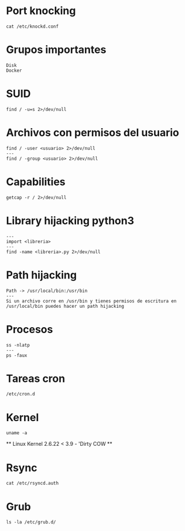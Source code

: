 # Port knocking
```
cat /etc/knockd.conf
```

# Grupos importantes
```
Disk
Docker
```

# SUID
```
find / -u=s 2>/dev/null
```

# Archivos con permisos del usuario
```
find / -user <usuario> 2>/dev/null
---
find / -group <usuario> 2>/dev/null
```

# Capabilities
```
getcap -r / 2>/dev/null
```

# Library hijacking python3
```
---
import <libreria>
---
find -name <libreria>.py 2>/dev/null
```

# Path hijacking
```
Path -> /usr/local/bin:/usr/bin
---
Si un archivo corre en /usr/bin y tienes permisos de escritura en /usr/local/bin puedes hacer un path hijacking
```

# Procesos
```
ss -nlatp
---
ps -faux
```

# Tareas cron
```
/etc/cron.d
```

# Kernel
```
uname -a
```
** Linux Kernel 2.6.22 < 3.9 - 'Dirty COW ** 

# Rsync
```
cat /etc/rsyncd.auth
```

# Grub
```
ls -la /etc/grub.d/
```